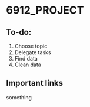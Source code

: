 # 6912_PROJECT

## To-do:
1. Choose topic
2. Delegate tasks
3. Find data
4. Clean data

## Important links

something
